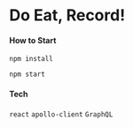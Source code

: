 # Do Eat, Record!

#### How to Start
`npm install` 

`npm start` 

#### Tech
`react` `apollo-client` `GraphQL`